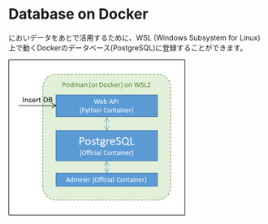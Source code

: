 # Database on Docker

においデータをあとで活用するために、WSL (Windows Subsystem for Linux)上で動くDockerのデータベース(PostgreSQL)に登録することができます。

![Database on Docker](https://github.com/MRSa/SamplingBME688Serial/blob/master/images/docker-database.png?raw=true)
